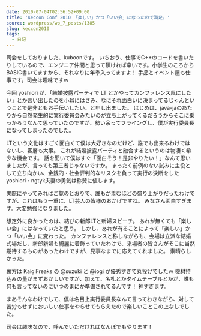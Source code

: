 ```yaml
---
date: 2010-07-04T02:56:52+09:00
title: 'Keccon Conf 2010 「楽しい」かつ「いい会」になったので満足。'
source: wordpress/wp_7_posts/1385
slug: keccon2010
tags:
  - 日記
---
```

司会をしておりました、kuboonです。
いちおう、仕事でC++のコードを書いたりしているので、エンジニア仲間と思って頂ければ幸いです。小学生のころからBASIC書いてますから、それなりに年季入ってますよ！
手品とイベント屋も仕事です。司会は趣味ですｗ

今回 yoshiori が、「結婚披露パーティで LT とかやってカンファレンス風にしたい」とか言い出したのを小耳にはさみ、なにそれ面白いに決まってるじゃんということで是非ともお手伝いしたい、と申し出ました。
はじめは、java-jaのあたりから自然発生的に実行委員会みたいのが立ち上がってくるだろうからそこに乗っかろうなんて思っていたのですが、勢い余ってフライングし、僕が実行委員長になってしまったのでした。

LTという文化はすごく面白くて僕は大好きなのだけど、誰でも出来るわけではないし、客層も大事。
これが結婚披露パーティと融合するというのは物凄く希少な機会です。
話を聞いて僕はすぐ「面白そう！是非やりたい！」なんて思いましたが、言っても第三者じゃないですか。
まったく前例のない試みに主役として立ち向かい、金銭的・社会評判的なリスクを負って実行の決断をしたyoshiori・ngtyk夫妻の勇気は称賛に値します。

実際にやってみればご覧のとおりで、誰もが羨むほどの盛り上がりだったわけですが、これはもう一重に、LT芸人の皆様のおかげですね。
みなさん面白すぎます。大変勉強になりました。

想定外に良かったのは、結びの新郎LTと新婦スピーチ。
あれが無くても「楽しい会」にはなっていたと思う。
しかし、あれが有ることによって「楽しい」かつ「いい会」に変わった。
カンファレンスと称しながらも、会場は立派な結婚式場だし、新郎新婦も綺麗に着飾っていたわけで、来場者の皆さんがそこに当然期待するものがあったわけですが、見事なまでに応えてくれました。
素晴らしかった。

裏方は KaigiFreaks の @suzuki と @iogi が優秀すぎて丸投げでしたｗ
機材持込みの量がまずおかしいですが、加えて、名札とかタイムテーブルとかが、誰も何も言ってないのにいつのまにか準備されてるんです！
神すぎます。

まあそんなわけでして、僕は名目上実行委員長なんて言っておきながら、対して苦労もせずにおいしい仕事をやらせてもらえたので楽しいことこの上なしでした。

司会は趣味なので、呼んでいただければなんぼでもやります！
